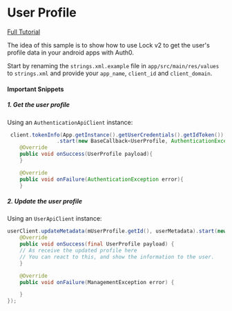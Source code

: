 # User Profile

[Full Tutorial](https://auth0.com/docs/quickstart/native/android/04-user-profile)

The idea of this sample is to show how to use Lock v2 to get the user's profile data in your android apps with Auth0.

Start by renaming the `strings.xml.example` file in `app/src/main/res/values` to `strings.xml` and provide your `app_name`, `client_id` and `client_domain`.

#### Important Snippets

##### 1. Get the user profile

Using an `AuthenticationApiClient` instance:

```java
 client.tokenInfo(App.getInstance().getUserCredentials().getIdToken())
                .start(new BaseCallback<UserProfile, AuthenticationException>()  {
	@Override
	public void onSuccess(UserProfile payload){
	}

	@Override
	public void onFailure(AuthenticationException error){
	}
```


##### 2. Update the user profile

Using an `UserApiClient` instance:

```java
userClient.updateMetadata(mUserProfile.getId(), userMetadata).start(new BaseCallback<UserProfile, ManagementException>() {
	@Override
	public void onSuccess(final UserProfile payload) {
	// As receive the updated profile here
	// You can react to this, and show the information to the user.
	}

	@Override
	public void onFailure(ManagementException error) {

	}
});
```
